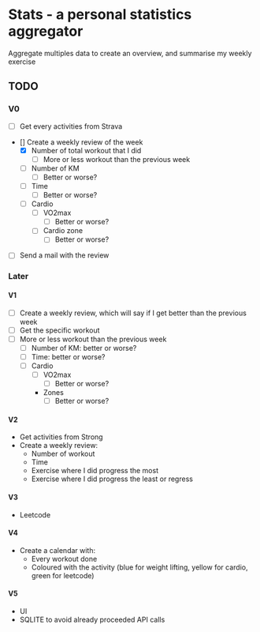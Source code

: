 # Stats - a personal statistics aggregator

Aggregate multiples data to create an overview, and summarise my weekly exercise

## TODO
### V0
- [ ] Get every activities from Strava
- [] Create a weekly review of the week
  - [x] Number of total workout that I did
    - [ ] More or less workout than the previous week
  - [ ] Number of KM
    - [ ] Better or worse?
  - [ ] Time
    - [ ] Better or worse?
  - [ ] Cardio
    - [ ] VO2max
      - [ ] Better or worse?
    - [ ] Cardio zone
      - [ ] Better or worse?
- [ ] Send a mail with the review

### Later
#### V1
- [ ] Create a weekly review, which will say if I get better than the previous week
- [ ] Get the specific workout
- [ ] More or less workout than the previous week
  - [ ] Number of KM: better or worse?
  - [ ] Time: better or worse?
  - [ ] Cardio
    - [ ] VO2max
      - [ ] Better or worse?
	- Zones
      - [ ] Better or worse?

#### V2
- Get activities from Strong
- Create a weekly review:
  - Number of workout
  - Time
  - Exercise where I did progress the most
  - Exercise where I did progress the least or regress

#### V3
- Leetcode

#### V4
- Create a calendar with:
  - Every workout done
  - Coloured with the activity (blue for weight lifting, yellow for cardio, green for leetcode)

#### V5
- UI
- SQLITE to avoid already proceeded API calls